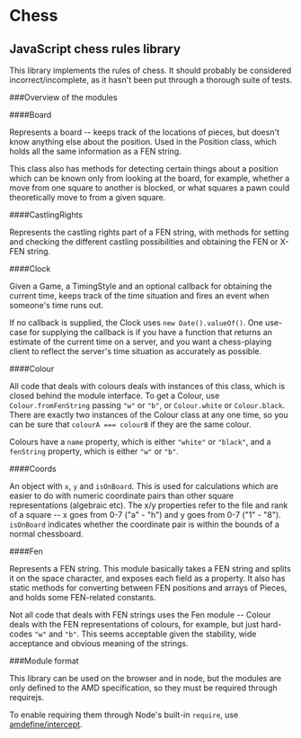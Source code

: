 Chess
====

JavaScript chess rules library
---------------------

This library implements the rules of chess.  It should probably be considered
incorrect/incomplete, as it hasn't been put through a thorough suite of tests.

###Overview of the modules

####Board

Represents a board -- keeps track of the locations of pieces, but doesn't know
anything else about the position.  Used in the Position class, which holds all
the same information as a FEN string.

This class also has methods for detecting certain things about a position which
can be known only from looking at the board, for example, whether a move from one square
to another is blocked, or what squares a pawn could theoretically move to from
a given square.

####CastlingRights

Represents the castling rights part of a FEN string, with methods for setting and
checking the different castling possibilities and obtaining the FEN or X-FEN string.

####Clock

Given a Game, a TimingStyle and an optional callback for obtaining the current time,
keeps track of the time situation and fires an event when someone's time runs out.

If no callback is supplied, the Clock uses `new Date().valueOf()`.  One use-case for
supplying the callback is if you have a function that returns an estimate of the
current time on a server, and you want a chess-playing client to reflect the server's
time situation as accurately as possible.

####Colour

All code that deals with colours deals with instances of this class, which is closed
behind the module interface.  To get a Colour, use `Colour.fromFenString` passing
`"w"` or `"b"`, or `Colour.white` or `Colour.black`.  There are exactly two instances of
the Colour class at any one time, so you can be sure that `colourA === colourB` if they
are the same colour.

Colours have a `name` property, which is either `"white"` or `"black"`, and a `fenString`
property, which is either `"w"` or `"b"`.

####Coords

An object with `x`, `y` and `isOnBoard`.  This is used for calculations which are easier
to do with numeric coordinate pairs than other square representations (algebraic etc).  The
x/y properties refer to the file and rank of a square -- x goes from 0-7 ("a" - "h") and y goes
from 0-7 ("1" - "8").  `isOnBoard` indicates whether the coordinate pair is within the bounds
of a normal chessboard.

####Fen

Represents a FEN string.  This module basically takes a FEN string and splits it on
the space character, and exposes each field as a property.  It also has static methods
for converting between FEN positions and arrays of Pieces, and holds some FEN-related constants.

Not all code that deals with FEN strings uses the Fen module -- Colour deals with the FEN
representations of colours, for example, but just hard-codes `"w"` and `"b"`.  This seems
acceptable given the stability, wide acceptance and obvious meaning of the strings.

###Module format

This library can be used on the browser and in node, but the modules are only
defined to the AMD specification, so they must be required through requirejs.

To enable requiring them through Node's built-in `require`, use [amdefine/intercept](https://github.com/jrburke/amdefine#amdefineintercept).